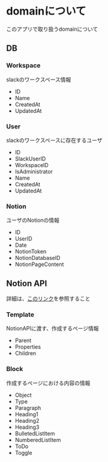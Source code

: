 # domainについて
このアプリで取り扱うdomainについて
## DB
### Workspace
slackのワークスペース情報
- ID
- Name
- CreatedAt
- UpdatedAt
### User
slackのワークスペースに存在するユーザ
- ID
- SlackUserID
- WorkspaceID
- IsAdministrator
- Name
- CreatedAt
- UpdatedAt
### Notion
ユーザのNotionの情報
- ID
- UserID
- Date
- NotionToken
- NotionDatabaseID
- NotionPageContent
## Notion API
詳細は、[このリンク](https://github.com/KazuwoKiwame12/notion-meeting-app/tree/main/golang/domain/model)を参照すること
### Template
NotionAPIに渡す、作成するページ情報
- Parent
- Properties
- Children
### Block
作成するページにおける内容の情報
- Object
- Type
- Paragraph
- Heading1
- Heading2
- Heading3
- BulletedListItem
- NumberedListItem
- ToDo
- Toggle